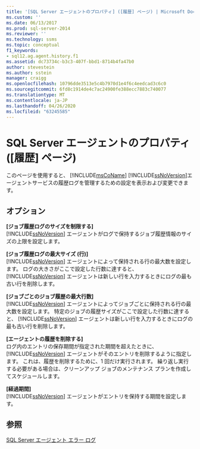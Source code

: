 ```yaml
---
title: '[SQL Server エージェントのプロパティ] ([履歴] ページ) | Microsoft Docs'
ms.custom: ''
ms.date: 06/13/2017
ms.prod: sql-server-2014
ms.reviewer: ''
ms.technology: ssms
ms.topic: conceptual
f1_keywords:
- sql12.ag.agent.history.f1
ms.assetid: dc73734c-b3c3-407f-bbd1-8714b4fa47b0
author: stevestein
ms.author: sstein
manager: craigg
ms.openlocfilehash: 10796dde3513e5c4b7970d1e4f6c4eedcad3c6c0
ms.sourcegitcommit: 6fd8c1914de4c7ac24900fe388ecc7883c740077
ms.translationtype: MT
ms.contentlocale: ja-JP
ms.lasthandoff: 04/26/2020
ms.locfileid: "63245585"
---
```

# <a name="sql-server-agent-properties-history-page"></a>SQL Server エージェントのプロパティ ([履歴] ページ)
  このページを使用すると、 [!INCLUDE[msCoName](../../includes/msconame-md.md)] [!INCLUDE[ssNoVersion](../../includes/ssnoversion-md.md)]エージェントサービスの履歴ログを管理するための設定を表示および変更できます。  
  
## <a name="options"></a>オプション  
 **[ジョブ履歴ログのサイズを制限する]**  
 [!INCLUDE[ssNoVersion](../../includes/ssnoversion-md.md)] エージェントがログで保持するジョブ履歴情報のサイズの上限を設定します。  
  
 **[ジョブ履歴ログの最大サイズ (行)]**  
 [!INCLUDE[ssNoVersion](../../includes/ssnoversion-md.md)] エージェントによって保持される行の最大数を設定します。 ログの大きさがここで設定した行数に達すると、 [!INCLUDE[ssNoVersion](../../includes/ssnoversion-md.md)] エージェントは新しい行を入力するときにログの最も古い行を削除します。  
  
 **[ジョブごとのジョブ履歴の最大行数]**  
 [!INCLUDE[ssNoVersion](../../includes/ssnoversion-md.md)] エージェントによってジョブごとに保持される行の最大数を設定します。 特定のジョブの履歴サイズがここで設定した行数に達すると、 [!INCLUDE[ssNoVersion](../../includes/ssnoversion-md.md)] エージェントは新しい行を入力するときにログの最も古い行を削除します。  
  
 **[エージェントの履歴を削除する]**  
 ログ内のエントリの保存期間が指定された期間を超えたときに、 [!INCLUDE[ssNoVersion](../../includes/ssnoversion-md.md)] エージェントがそのエントリを削除するように指定します。 これは、履歴を削除するために、1 回だけ実行されます。 繰り返し実行する必要がある場合は、クリーンアップ ジョブのメンテナンス プランを作成してスケジュールします。  
  
 **[経過期間]**  
 [!INCLUDE[ssNoVersion](../../includes/ssnoversion-md.md)] エージェントがエントリを保持する期間を設定します。  
  
## <a name="see-also"></a>参照  
 [SQL Server エージェント エラー ログ](sql-server-agent-error-log.md)  
  
  
